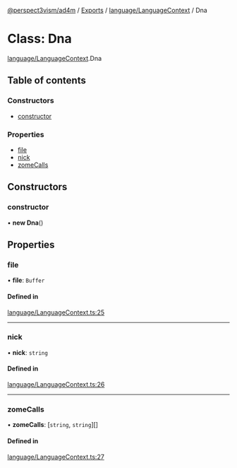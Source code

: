 [@perspect3vism/ad4m](../README.md) / [Exports](../modules.md) / [language/LanguageContext](../modules/language_LanguageContext.md) / Dna

# Class: Dna

[language/LanguageContext](../modules/language_LanguageContext.md).Dna

## Table of contents

### Constructors

- [constructor](language_LanguageContext.Dna.md#constructor)

### Properties

- [file](language_LanguageContext.Dna.md#file)
- [nick](language_LanguageContext.Dna.md#nick)
- [zomeCalls](language_LanguageContext.Dna.md#zomecalls)

## Constructors

### constructor

• **new Dna**()

## Properties

### file

• **file**: `Buffer`

#### Defined in

[language/LanguageContext.ts:25](https://github.com/perspect3vism/ad4m/blob/d9ddd7e2/core/src/language/LanguageContext.ts#L25)

___

### nick

• **nick**: `string`

#### Defined in

[language/LanguageContext.ts:26](https://github.com/perspect3vism/ad4m/blob/d9ddd7e2/core/src/language/LanguageContext.ts#L26)

___

### zomeCalls

• **zomeCalls**: [`string`, `string`][]

#### Defined in

[language/LanguageContext.ts:27](https://github.com/perspect3vism/ad4m/blob/d9ddd7e2/core/src/language/LanguageContext.ts#L27)
